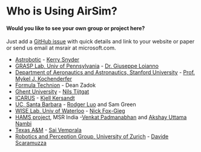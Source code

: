 # Who is Using AirSim?

#### Would you like to see your own group or project here? 
Just add a [GitHub issue](https://github.com/microsoft/airsim/issues) with quick details and link to your website or paper or send us email at msrair at microsoft.com.


* [Astrobotic](https://www.astrobotic.com/technology) - [Kerry Snyder](http://www.ohscope.com/)
* [GRASP Lab, Univ of Pennsylvania](https://www.grasp.upenn.edu/) - [Dr. Giuseppe Loianno](http://wpage.unina.it/giuseppe.loianno/)
* [Department of Aeronautics and Astronautics, Stanford University](https://aa.stanford.edu/) - [Prof. Mykel J. Kochenderfer](http://mykel.kochenderfer.com/)
* [Formula Technion](https://formula-technion.weebly.com/) - Dean Zadok
* [Ghent University](https://www.ugent.be) - [Nils Tijtgat](https://timebutt.github.io/static/author/nils/)
* [ICARUS](http://icarus.upc.edu) - [Kjell Kersandt](https://github.com/kjell-k)
* [UC, Santa Barbara](https://www.ucsb.edu/) - [Rodger Luo](http://www.rodgerluo.com/) and Sam Green
* [WISE Lab, Univ of Waterloo](https://uwaterloo.ca/waterloo-intelligent-systems-engineering-lab/) - [Nick Fox-Gieg](https://uwaterloo.ca/waterloo-intelligent-systems-engineering-lab/about/people/nafoxgie)
* [HAMS project](https://www.microsoft.com/en-us/research/project/hams/), MSR India -[Venkat Padmanabhan](https://www.microsoft.com/en-us/research/people/padmanab/) and [Akshay Uttama Nambi](https://www.microsoft.com/en-us/research/people/t-snaksh/)
* [Texas A&M](https://www.tamu.edu/) - [Sai Vemprala](http://www.saihv.com/)
* [Robotics and Perception Group, University of Zurich](http://rpg.ifi.uzh.ch/) - [Davide Scaramuzza](http://rpg.ifi.uzh.ch/people_scaramuzza.html)
